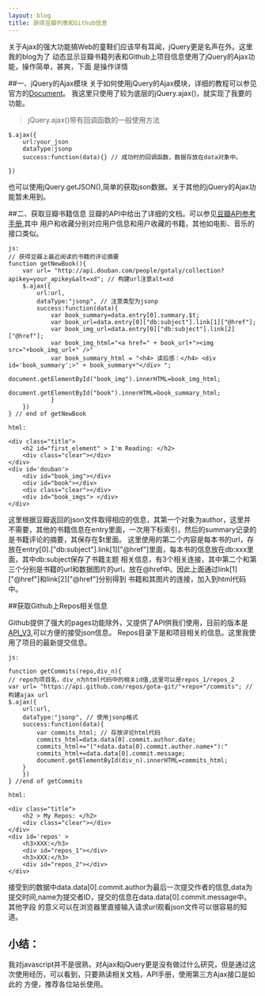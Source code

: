 ```yaml
---
layout: blog
title: 获得豆瓣列表和Github信息
---
```


关于Ajax的强大功能搞Web的童鞋们应该早有耳闻，jQuery更是名声在外。这里我的blog为了
动态显示豆瓣书籍列表和Github上项目信息使用了jQuery的Ajax功能，操作简单，甚爽，下面
是操作详情

##一、jQuery的Ajax模块
关于如何使用jQuery的Ajax模块，详细的教程可以参见官方的[Document](http://api.jquery.com/category/ajax/)。
我这里只使用了较为底层的jQuery.ajax()，就实现了我要的功能。

> jQuery.ajax()带有回调函数的一般使用方法

	$.ajax({
		url:your_json	
		dataType:jsonp
		success:function(data){} // 成功时的回调函数，数据存放在data对象中。	
	
	})

也可以使用jQuery.getJSON(),简单的获取json数据。关于其他的jQuery的Ajax功能暂未用到。

##二、获取豆瓣书籍信息
豆瓣的API中给出了详细的文档。可以参见[豆瓣API参考手册](http://www.douban.com/service/apidoc/reference/),其中
用户和收藏分别对应用户信息和用户收藏的书籍，其他如电影、音乐的接口类似。

	js:
	// 获得豆瓣上最近阅读的书籍的评论摘要	
	function getNewBook(){			
		var url= "http://api.douban.com/people/gotaly/collection?apikey=your_apikey&alt=xd"; // 构建url注意alt=xd
		$.ajax({
			url:url,
			dataType:"jsonp", // 注意类型为jsonp
			success:function(data){	
				var book_summary=data.entry[0].summary.$t;
				var book_url=data.entry[0]["db:subject"].link[1]["@href"];
				var book_img_url=data.entry[0]["db:subject"].link[2]["@href"];
				var book_img_html="<a href=" + book_url+"><img src="+book_img_url+" />"							
				var book_summary_html = "<h4> 读后感：</h4> <div id='book_summary';>" + book_summary+"</div> "; 
				document.getElementById("book_img").innerHTML=book_img_html;
				document.getElementById("book").innerHTML=book_summary_html;			
				}
		})
	} // end of getNewBook	
	
	html:
	
	<div class="title">
		<h2 id="first_element" > I'm Reading: </h2>
		<div class="clear"></div>
	</div>
	<div id='douban'>
		<div id="book_img"></div>
		<div id="book"></div>
		<div class="clear"></div>
		<div id="book_imgs"> </div>
	</div>

这里根据豆瓣返回的json文件取得相应的信息，其第一个对象为author，这里并不需要，其他的书籍信息在entry里面，一次用下标索引，然后的summary记录的
是书籍评论的摘要，其保存在$t里面。
这里使用的第二个内容是每本书的url，存放在entry[0].["db:subject"].link[1]["@href"]里面，每本书的信息放在db:xxx里面，其中db:subject保存了书籍主题
相关信息，有3个相关连接，其中第二个和第三个分别是书籍的url和数据图片的url，放在@href中。因此上面通过link[1]["@href"]和link[2]["@href"]分别得到
书籍和其图片的连接，加入到html代码中。

##获取Github上Repos相关信息

Github提供了强大的pages功能除外，又提供了API供我们使用，目前的版本是[API_V3](http://developer.github.com/v3/),可以方便的接受json信息。
Repos目录下是和项目相关的信息。这里我使用了项目的最新提交信息。

	js:

	function getCommits(repo,div_n){			
	// repo为项目名，div_n为html代码中的相关id值,这里可以是repos_1/repos_2
	var url= "https://api.github.com/repos/gota-git/"+repo+"/commits"; //构建ajax url
	$.ajax({
		url:url,
		dataType:"jsonp", // 使用jsonp格式
		success:function(data){
			var commits_html; // 存放评论html代码
			commits_html=data.data[0].commit.author.date; 
			commits_html+="("+data.data[0].commit.author.name+"):"
			commits_html+=data.data[0].commit.message;					
			document.getElementById(div_n).innerHTML=commits_html;			
		}
		})
	} //end of getCommits

	html:
	
	<div class="title">
		<h2 > My Repos: </h2>
		<div class="clear"></div>
	</div>
	<div id='repos' >
		<h3>XXX:</h3>
		<div id="repos_1"></div>
		<h3>XXX:</h3>
		<div id="repos_2"></div>
	</div>

接受到的数据中data.data[0].commit.author为最后一次提交作者的信息,data为提交时间,name为提交者ID，提交的信息在data.data[0].commit.message中。其他字段
的意义可以在浏览器里直接输入请求url观看json文件可以很容易的知道。

## 小结：

我对javascript并不是很熟，对Ajax和jQuery更是没有做过什么研究，但是通过这次使用经历，可以看到，只要熟读相关文档，API手册，使用第三方Ajax接口是如此的
方便，推荐各位站长使用。
